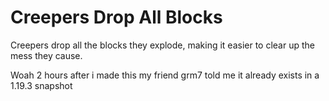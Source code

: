 # Creepers Drop All Blocks
Creepers drop all the blocks they explode, making it easier to clear up the mess they cause.

Woah 2 hours after i made this my friend grm7 told me it already exists in a 1.19.3 snapshot
